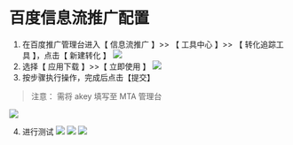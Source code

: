 # 百度信息流推广配置
1. 在百度推广管理台进入【 信息流推广 】>> 【 工具中心 】>> 【 转化追踪工具 】，点击【 新建转化 】
![](http://imgcache.tce.fsphere.cn/image/main.qcloudimg.com/raw/03ca88ba73ee6d174cff0be434980e17.png)
2. 选择【 应用下载 】>>【 立即使用 】
![](http://imgcache.tce.fsphere.cn/image/main.qcloudimg.com/raw/c18f994d1f6d20e3292fa7aac46cd421.png)
3. 按步骤执行操作，完成后点击【提交】
> 注意：
> 需将 akey 填写至 MTA 管理台

  ![](http://imgcache.tce.fsphere.cn/image/main.qcloudimg.com/raw/663d03c1f01274c6ba7e04621405b298.png)

4. 进行测试
![](http://imgcache.tce.fsphere.cn/image/main.qcloudimg.com/raw/9164f3bff595487ce4e447caa580c1a3.png)
![](http://imgcache.tce.fsphere.cn/image/main.qcloudimg.com/raw/5b04e699df6e06e4bf450efa618d7c96.png)
![](http://imgcache.tce.fsphere.cn/image/main.qcloudimg.com/raw/47e2139800da5ac86f36f0926004d40a.png)





